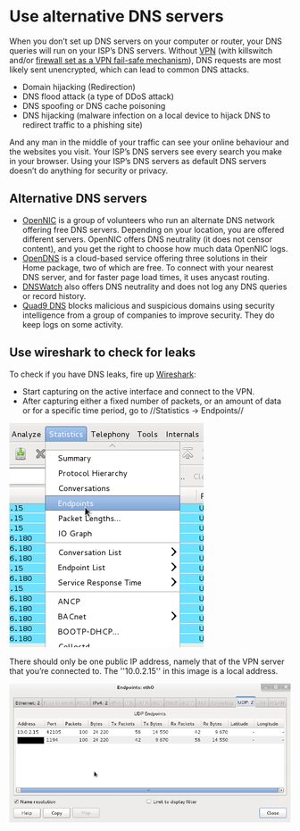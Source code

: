 # Use alternative DNS servers

When you don’t set up DNS servers on your computer or router, your DNS queries will run on your ISP’s DNS servers. 
Without [VPN](vpn.md) (with killswitch and/or [firewall set as a VPN fail-safe mechanism](vpn-fail-open.md)), 
DNS requests are most likely sent unencrypted, which can lead to common DNS attacks. 

* Domain hijacking (Redirection)
* DNS flood attack (a type of DDoS attack) 
* DNS spoofing or DNS cache poisoning
* DNS hijacking (malware infection on a local device to hijack DNS to redirect traffic to a phishing site)

And any man in the middle of your traffic can see your online behaviour and the websites you visit. Your ISP’s DNS 
servers see every search you make in your browser. Using your ISP’s DNS servers as default DNS servers doesn’t do 
anything for security or privacy.

## Alternative DNS servers

* [OpenNIC](https://www.opennic.org/) is a group of volunteers who run an alternate DNS network offering free DNS servers. Depending on your location, you are offered different servers. OpenNIC offers DNS neutrality (it does not censor content), and you get the right to choose how much data OpenNIC logs.
* [OpenDNS](https://www.opendns.com) is a cloud-based service offering three solutions in their Home package, two of which are free. To connect with your nearest DNS server, and for faster page load times, it uses anycast routing.
* [DNSWatch](https://dns.watch/) also offers DNS neutrality and does not log any DNS queries or record history.
* [Quad9 DNS](https://www.quad9.net/) blocks malicious and suspicious domains using security intelligence from a group of  companies to improve security. They do keep logs on some activity.

## Use wireshark to check for leaks 

To check if you have DNS leaks, fire up [Wireshark](https://www.wireshark.org/download.html):

  * Start capturing on the active interface and connect to the VPN.
  * After capturing either a fixed number of packets, or an amount of data or for a specific time period, go to //Statistics -> Endpoints//

![Wireshark endpoints](../../_static/images/statistics-endpoints.png)

There should only be one public IP address, namely that of the VPN server that you’re connected to. The ''10.0.2.15'' in this image is a local address.

![Wireshark endpoints](../../_static/images/statistics-endpoints2.png)


